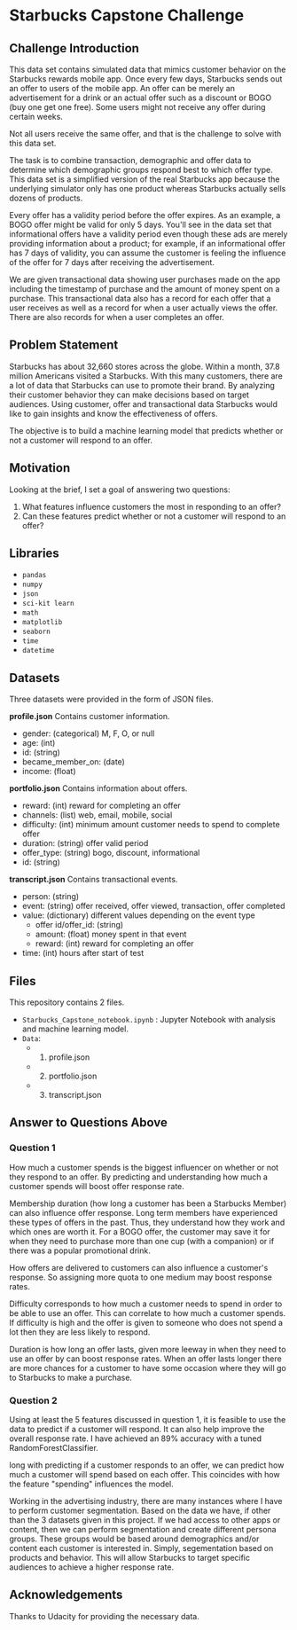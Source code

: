 # Starbucks Capstone Challenge

## Challenge Introduction
This data set contains simulated data that mimics customer behavior on the Starbucks rewards mobile app. Once every few days, Starbucks sends out an offer to users of the mobile app. An offer can be merely an advertisement for a drink or an actual offer such as a discount or BOGO (buy one get one free). Some users might not receive any offer during certain weeks.

Not all users receive the same offer, and that is the challenge to solve with this data set.

The task is to combine transaction, demographic and offer data to determine which demographic groups respond best to which offer type. This data set is a simplified version of the real Starbucks app because the underlying simulator only has one product whereas Starbucks actually sells dozens of products.

Every offer has a validity period before the offer expires. As an example, a BOGO offer might be valid for only 5 days. You'll see in the data set that informational offers have a validity period even though these ads are merely providing information about a product; for example, if an informational offer has 7 days of validity, you can assume the customer is feeling the influence of the offer for 7 days after receiving the advertisement.

We are given transactional data showing user purchases made on the app including the timestamp of purchase and the amount of money spent on a purchase. This transactional data also has a record for each offer that a user receives as well as a record for when a user actually views the offer. There are also records for when a user completes an offer.

## Problem Statement
Starbucks has about 32,660 stores across the globe. Within a month, 37.8 million Americans visited a Starbucks. With this many customers, there are a lot of data that Starbucks can use to promote their brand. By analyzing their customer behavior they can make decisions based on target audiences. Using customer, offer and transactional data Starbucks would like to gain insights and know the effectiveness of offers.

The objective is to build a machine learning model that predicts whether or not a customer will respond to an offer.

## Motivation
Looking at the brief, I set a goal of answering two questions:
1. What features influence customers the most in responding to an offer?
2. Can these features predict whether or not a customer will respond to an offer?

## Libraries
- `pandas`
- `numpy`
- `json`
- `sci-kit learn`
- `math`
- `matplotlib`
- `seaborn`
- `time`
- `datetime`

## Datasets
Three datasets were provided in the form of JSON files.

**profile.json**
Contains customer information.
  - gender: (categorical) M, F, O, or null
  - age: (int)
  - id: (string)
  - became_member_on: (date)
  - income: (float)

**portfolio.json**
Contains information about offers.
  - reward: (int) reward for completing an offer
  - channels: (list) web, email, mobile, social
  - difficulty: (int) minimum amount customer needs to spend to complete offer
  - duration: (string) offer valid period
  - offer_type: (string) bogo, discount, informational
  - id: (string)

**transcript.json**
Contains transactional events.
  - person: (string)
  - event: (string) offer received, offer viewed, transaction, offer completed
  - value: (dictionary) different values depending on the event type
    - offer id/offer_id: (string)
    - amount: (float) money spent in that event
    - reward: (int) reward for completing an offer
  - time: (int) hours after start of test
  
## Files
This repository contains 2 files. 
- `Starbucks_Capstone_notebook.ipynb` : Jupyter Notebook with analysis and machine learning model.
- `Data`:
    - 1. profile.json
    - 2. portfolio.json
    - 3. transcript.json

## Answer to Questions Above
### Question 1
How much a customer spends is the biggest influencer on whether or not they respond to an offer. By predicting and understanding how much a customer spends will boost offer response rate.

Membership duration (how long a customer has been a Starbucks Member) can also influence offer response. Long term members have experienced these types of offers in the past. Thus, they understand how they work and which ones are worth it. For a BOGO offer, the customer may save it for when they need to purchase more than one cup (with a companion) or if there was a popular promotional drink.

How offers are delivered to customers can also influence a customer's response. So assigning more quota to one medium may boost response rates.

Difficulty corresponds to how much a customer needs to spend in order to be able to use an offer. This can correlate to how much a customer spends. If difficulty is high and the offer is given to someone who does not spend a lot then they are less likely to respond.

Duration is how long an offer lasts, given more leeway in when they need to use an offer by can boost response rates. When an offer lasts longer there are more chances for a customer to have some occasion where they will go to Starbucks to make a purchase.

### Question 2
Using at least the 5 features discussed in question 1, it is feasible to use the data to predict if a customer will respond. It can also help improve the overall response rate.  I have achieved an 89% accuracy with a tuned RandomForestClassifier.

long with predicting if a customer responds to an offer, we can predict how much a customer will spend based on each offer. This coincides with how the feature "spending" influences the model.

Working in the advertising industry, there are many instances where I have to perform customer segmentation. Based on the data we have, if other than the 3 datasets given in this project. If we had access to other apps or content, then we can perform segmentation and create different persona groups. These groups would be based around demographics and/or content each customer is interested in. Simply, segementation based on products and behavior. This will allow Starbucks to target specific audiences to achieve a higher response rate.

## Acknowledgements
Thanks to Udacity for providing the necessary data.
